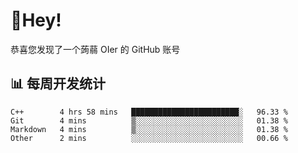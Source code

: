 # 👋Hey!
恭喜您发现了一个蒟蒻 OIer 的 GitHub 账号

## 📊 每周开发统计
<!--START_SECTION:waka-->
```text
C++        4 hrs 58 mins   ████████████████████████░   96.33 % 
Git        4 mins          ▒░░░░░░░░░░░░░░░░░░░░░░░░   01.38 % 
Markdown   4 mins          ▒░░░░░░░░░░░░░░░░░░░░░░░░   01.38 % 
Other      2 mins          ░░░░░░░░░░░░░░░░░░░░░░░░░   00.66 % 
```
<!--END_SECTION:waka-->
